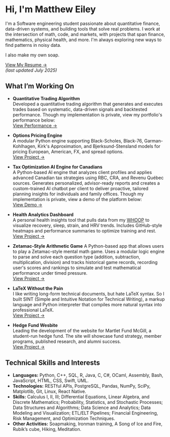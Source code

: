 # Hi, I'm Matthew Eiley
I'm a Software engineering student passionate about quantitative finance, data-driven systems, and building tools that solve real problems. I work at the intersection of math, code, and markets, with projects that span finance, mathematics, physical health, and more. I'm always exploring new ways to find patterns in noisy data.

I also make my own soap.

[View My Resume &rarr;](https://github.com/matthew-eiley/matthew-eiley/blob/main/cv_mattheweiley.pdf)<br/>
_(last updated July 2025)_

## What I’m Working On

- **Quantitative Trading Algorithm**  
  Developed a quantitative trading algorithm that generates and executes trades based on systematic, data-driven signals and backtested performance.
  Though my implementation is private, view my portfolio's performance below:<br/>
  [View Performance &rarr;](https://streamlit.io/)<br/>

- **Options Pricing Engine**  
  A modular Python engine supporting Black-Scholes, Black-76, Garman-Kohlhagen, Kirk's Approximation, and Bjerksund-Stensland models for pricing European, American, FX, and spread options.<br/>
  [View Project &rarr;](https://github.com/matthew-eiley/OPTION-PRICING)

- **Tax Optimization AI Engine for Canadians**  
  A Python-based AI engine that analyzes client profiles and applies advanced Canadian tax strategies using RBC, CRA, and Revenu Québec sources. Generates personalized, advisor-ready reports and creates a custom-trained AI chatbot per client to deliver proactive, tailored planning insights for individuals and family offices.
Though my implementation is private, view a demo of the platform below:<br/>
  [View Demo &rarr;](https://streamlit.io/)<br/>

- **Health Analytics Dashboard**  
  A personal health insights tool that pulls data from my [WHOOP](https://www.whoop.com/ca/en/) to visualize recovery, sleep, strain, and HRV trends. Includes GitHub-style heatmaps and performance summaries to optimize training and rest.<br/>
  [View Project &rarr;](https://github.com/matthew-eiley/HEALTH-ANALYTICS)

- **Zetamac-Style Arithmetic Game**
  A Python-based app that allows users to play a Zetamac-style mental math game. Uses a modular logic engine to parse and solve each question type (addition, subtraction, multiplication, division) and tracks historical game records, recording user's scores and rankings to simulate and test mathematical performance under timed pressure.<br/>
  [View Project &rarr;](https://github.com/matthew-eiley/ZETAMAC)

- **LaTeX Without the Pain**  
  I like writing long-form technical documents, but hate LaTeX syntax. So I built SINT (Simple and Intuitive Notation for Technical Writing), a markup language and Python interpreter that compiles more natural syntax into professional LaTeX.<br/>
  [View Project &rarr;](https://github.com/matthew-eiley/SINT)

- **Hedge Fund Wesbite**  
  Leading the development of the website for Martlet Fund McGill, a student-run hedge fund. The site will showcase fund strategy, member programs, published research, and alumni success.<br/>
  [View Project &rarr;](https://github.com/matthew-eiley/MFM-WEBSITE)

## Technical Skills and Interests

- **Languages:** Python, C++, SQL, R, Java, C, C#, OCaml, Assembly, Bash, JavaScript, HTML, CSS, Swift, UML.
- **Technologies:** RESTful APIs, PostgreSQL, Pandas, NumPy, SciPy, Matplotlib, Git, Linux, React Native.
- **Skills:** Calculus I, II, III; Differential Equations, Linear Algebra, and Discrete Mathematics; Probability, Statistics,
and Stochastic Processes; Data Structures and Algorithms; Data Science and Analytics; Data Modeling and
Visualization; ETL/ELT Pipelines; Financial Engineering, Risk Management, and Optimization Techniques.
- **Other Activities:** Soapmaking, Ironman training, A Song of Ice and Fire, Rubik’s cube, Hiking, Meditation.
